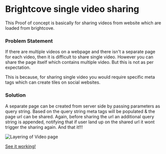 # Brightcove single video sharing
This Proof of concept is basically for sharing videos from website which are loaded from brightcove.

### Problem Statement
If there are multiple videos on a webpage and there isn't a separate page for each video, then it is difficult to share single video. However you can share the page itself which contains multiple video. But this is not as per expectation. 

This is because, for sharing single video you would require specific meta tags which can create tiles on social websites.

### Solution
A separate page can be created from server side by passing parameters as query string. Based on the query string meta tags will be populated & the page url can be shared. Again, before sharing the url an additional query string is appended, notifying that if user land up on the shared url it wont trigger the sharing again. And that it!!!


![Layering of Video page](https://designerdevil.github.io/single-video-share/docs/Mockup.png)


[See it working!](https://designerdevil.github.io/single-video-share/)


